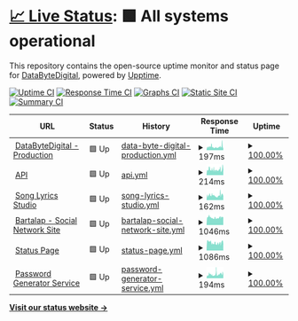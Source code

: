 # [📈 Live Status](https://status1.databytedigital.com): <!--live status--> **🟩 All systems operational**

This repository contains the open-source uptime monitor and status page for [DataByteDigital](https://databytedigital.com), powered by [Upptime](https://github.com/upptime/upptime).

[![Uptime CI](https://github.com/DataByteDigital/status.databytedigital.com/workflows/Uptime%20CI/badge.svg)](https://github.com/DataByteDigital/status.databytedigital.com/actions?query=workflow%3A%22Uptime+CI%22)
[![Response Time CI](https://github.com/DataByteDigital/status.databytedigital.com/workflows/Response%20Time%20CI/badge.svg)](https://github.com/DataByteDigital/status.databytedigital.com/actions?query=workflow%3A%22Response+Time+CI%22)
[![Graphs CI](https://github.com/DataByteDigital/status.databytedigital.com/workflows/Graphs%20CI/badge.svg)](https://github.com/DataByteDigital/status.databytedigital.com/actions?query=workflow%3A%22Graphs+CI%22)
[![Static Site CI](https://github.com/DataByteDigital/status.databytedigital.com/workflows/Static%20Site%20CI/badge.svg)](https://github.com/DataByteDigital/status.databytedigital.com/actions?query=workflow%3A%22Static+Site+CI%22)
[![Summary CI](https://github.com/DataByteDigital/status.databytedigital.com/workflows/Summary%20CI/badge.svg)](https://github.com/DataByteDigital/status.databytedigital.com/actions?query=workflow%3A%22Summary+CI%22)

<!--
With [Upptime](https://upptime.js.org), you can get your own unlimited and free uptime monitor and status page, powered entirely by a GitHub repository. We use [Issues](https://github.com/DataByteDigital/status.databytedigital.com/issues) as incident reports, [Actions](https://github.com/DataByteDigital/status.databytedigital.com/actions) as uptime monitors, and [Pages](https://status1.databytedigital.com) for the status page.
-->
<!--start: status pages-->
<!-- This summary is generated by Upptime (https://github.com/upptime/upptime) -->
<!-- Do not edit this manually, your changes will be overwritten -->
<!-- prettier-ignore -->
| URL | Status | History | Response Time | Uptime |
| --- | ------ | ------- | ------------- | ------ |
| <img alt="" src="https://icons.duckduckgo.com/ip3/databytedigital.com.ico" height="13"> [DataByteDigital - Production](https://databytedigital.com) | 🟩 Up | [data-byte-digital-production.yml](https://github.com/DataByteDigital/status.databytedigital.com/commits/HEAD/history/data-byte-digital-production.yml) | <details><summary><img alt="Response time graph" src="./graphs/data-byte-digital-production/response-time-week.png" height="20"> 197ms</summary><br><a href="https://DataByteDigital.github.io/status.databytedigital.com/history/data-byte-digital-production"><img alt="Response time 189" src="https://img.shields.io/endpoint?url=https%3A%2F%2Fraw.githubusercontent.com%2FDataByteDigital%2Fstatus.databytedigital.com%2FHEAD%2Fapi%2Fdata-byte-digital-production%2Fresponse-time.json"></a><br><a href="https://DataByteDigital.github.io/status.databytedigital.com/history/data-byte-digital-production"><img alt="24-hour response time 279" src="https://img.shields.io/endpoint?url=https%3A%2F%2Fraw.githubusercontent.com%2FDataByteDigital%2Fstatus.databytedigital.com%2FHEAD%2Fapi%2Fdata-byte-digital-production%2Fresponse-time-day.json"></a><br><a href="https://DataByteDigital.github.io/status.databytedigital.com/history/data-byte-digital-production"><img alt="7-day response time 197" src="https://img.shields.io/endpoint?url=https%3A%2F%2Fraw.githubusercontent.com%2FDataByteDigital%2Fstatus.databytedigital.com%2FHEAD%2Fapi%2Fdata-byte-digital-production%2Fresponse-time-week.json"></a><br><a href="https://DataByteDigital.github.io/status.databytedigital.com/history/data-byte-digital-production"><img alt="30-day response time 197" src="https://img.shields.io/endpoint?url=https%3A%2F%2Fraw.githubusercontent.com%2FDataByteDigital%2Fstatus.databytedigital.com%2FHEAD%2Fapi%2Fdata-byte-digital-production%2Fresponse-time-month.json"></a><br><a href="https://DataByteDigital.github.io/status.databytedigital.com/history/data-byte-digital-production"><img alt="1-year response time 190" src="https://img.shields.io/endpoint?url=https%3A%2F%2Fraw.githubusercontent.com%2FDataByteDigital%2Fstatus.databytedigital.com%2FHEAD%2Fapi%2Fdata-byte-digital-production%2Fresponse-time-year.json"></a></details> | <details><summary><a href="https://DataByteDigital.github.io/status.databytedigital.com/history/data-byte-digital-production">100.00%</a></summary><a href="https://DataByteDigital.github.io/status.databytedigital.com/history/data-byte-digital-production"><img alt="All-time uptime 100.00%" src="https://img.shields.io/endpoint?url=https%3A%2F%2Fraw.githubusercontent.com%2FDataByteDigital%2Fstatus.databytedigital.com%2FHEAD%2Fapi%2Fdata-byte-digital-production%2Fuptime.json"></a><br><a href="https://DataByteDigital.github.io/status.databytedigital.com/history/data-byte-digital-production"><img alt="24-hour uptime 100.00%" src="https://img.shields.io/endpoint?url=https%3A%2F%2Fraw.githubusercontent.com%2FDataByteDigital%2Fstatus.databytedigital.com%2FHEAD%2Fapi%2Fdata-byte-digital-production%2Fuptime-day.json"></a><br><a href="https://DataByteDigital.github.io/status.databytedigital.com/history/data-byte-digital-production"><img alt="7-day uptime 100.00%" src="https://img.shields.io/endpoint?url=https%3A%2F%2Fraw.githubusercontent.com%2FDataByteDigital%2Fstatus.databytedigital.com%2FHEAD%2Fapi%2Fdata-byte-digital-production%2Fuptime-week.json"></a><br><a href="https://DataByteDigital.github.io/status.databytedigital.com/history/data-byte-digital-production"><img alt="30-day uptime 100.00%" src="https://img.shields.io/endpoint?url=https%3A%2F%2Fraw.githubusercontent.com%2FDataByteDigital%2Fstatus.databytedigital.com%2FHEAD%2Fapi%2Fdata-byte-digital-production%2Fuptime-month.json"></a><br><a href="https://DataByteDigital.github.io/status.databytedigital.com/history/data-byte-digital-production"><img alt="1-year uptime 100.00%" src="https://img.shields.io/endpoint?url=https%3A%2F%2Fraw.githubusercontent.com%2FDataByteDigital%2Fstatus.databytedigital.com%2FHEAD%2Fapi%2Fdata-byte-digital-production%2Fuptime-year.json"></a></details>
| <img alt="" src="https://api.databytedigital.com/images/api.png" height="13"> [API](https://api.databytedigital.com) | 🟩 Up | [api.yml](https://github.com/DataByteDigital/status.databytedigital.com/commits/HEAD/history/api.yml) | <details><summary><img alt="Response time graph" src="./graphs/api/response-time-week.png" height="20"> 214ms</summary><br><a href="https://DataByteDigital.github.io/status.databytedigital.com/history/api"><img alt="Response time 192" src="https://img.shields.io/endpoint?url=https%3A%2F%2Fraw.githubusercontent.com%2FDataByteDigital%2Fstatus.databytedigital.com%2FHEAD%2Fapi%2Fapi%2Fresponse-time.json"></a><br><a href="https://DataByteDigital.github.io/status.databytedigital.com/history/api"><img alt="24-hour response time 250" src="https://img.shields.io/endpoint?url=https%3A%2F%2Fraw.githubusercontent.com%2FDataByteDigital%2Fstatus.databytedigital.com%2FHEAD%2Fapi%2Fapi%2Fresponse-time-day.json"></a><br><a href="https://DataByteDigital.github.io/status.databytedigital.com/history/api"><img alt="7-day response time 214" src="https://img.shields.io/endpoint?url=https%3A%2F%2Fraw.githubusercontent.com%2FDataByteDigital%2Fstatus.databytedigital.com%2FHEAD%2Fapi%2Fapi%2Fresponse-time-week.json"></a><br><a href="https://DataByteDigital.github.io/status.databytedigital.com/history/api"><img alt="30-day response time 207" src="https://img.shields.io/endpoint?url=https%3A%2F%2Fraw.githubusercontent.com%2FDataByteDigital%2Fstatus.databytedigital.com%2FHEAD%2Fapi%2Fapi%2Fresponse-time-month.json"></a><br><a href="https://DataByteDigital.github.io/status.databytedigital.com/history/api"><img alt="1-year response time 195" src="https://img.shields.io/endpoint?url=https%3A%2F%2Fraw.githubusercontent.com%2FDataByteDigital%2Fstatus.databytedigital.com%2FHEAD%2Fapi%2Fapi%2Fresponse-time-year.json"></a></details> | <details><summary><a href="https://DataByteDigital.github.io/status.databytedigital.com/history/api">100.00%</a></summary><a href="https://DataByteDigital.github.io/status.databytedigital.com/history/api"><img alt="All-time uptime 100.00%" src="https://img.shields.io/endpoint?url=https%3A%2F%2Fraw.githubusercontent.com%2FDataByteDigital%2Fstatus.databytedigital.com%2FHEAD%2Fapi%2Fapi%2Fuptime.json"></a><br><a href="https://DataByteDigital.github.io/status.databytedigital.com/history/api"><img alt="24-hour uptime 100.00%" src="https://img.shields.io/endpoint?url=https%3A%2F%2Fraw.githubusercontent.com%2FDataByteDigital%2Fstatus.databytedigital.com%2FHEAD%2Fapi%2Fapi%2Fuptime-day.json"></a><br><a href="https://DataByteDigital.github.io/status.databytedigital.com/history/api"><img alt="7-day uptime 100.00%" src="https://img.shields.io/endpoint?url=https%3A%2F%2Fraw.githubusercontent.com%2FDataByteDigital%2Fstatus.databytedigital.com%2FHEAD%2Fapi%2Fapi%2Fuptime-week.json"></a><br><a href="https://DataByteDigital.github.io/status.databytedigital.com/history/api"><img alt="30-day uptime 100.00%" src="https://img.shields.io/endpoint?url=https%3A%2F%2Fraw.githubusercontent.com%2FDataByteDigital%2Fstatus.databytedigital.com%2FHEAD%2Fapi%2Fapi%2Fuptime-month.json"></a><br><a href="https://DataByteDigital.github.io/status.databytedigital.com/history/api"><img alt="1-year uptime 100.00%" src="https://img.shields.io/endpoint?url=https%3A%2F%2Fraw.githubusercontent.com%2FDataByteDigital%2Fstatus.databytedigital.com%2FHEAD%2Fapi%2Fapi%2Fuptime-year.json"></a></details>
| <img alt="" src="https://icons.duckduckgo.com/ip3/songlyrics.databytedigital.com.ico" height="13"> [Song Lyrics Studio](https://songlyrics.databytedigital.com) | 🟩 Up | [song-lyrics-studio.yml](https://github.com/DataByteDigital/status.databytedigital.com/commits/HEAD/history/song-lyrics-studio.yml) | <details><summary><img alt="Response time graph" src="./graphs/song-lyrics-studio/response-time-week.png" height="20"> 162ms</summary><br><a href="https://DataByteDigital.github.io/status.databytedigital.com/history/song-lyrics-studio"><img alt="Response time 189" src="https://img.shields.io/endpoint?url=https%3A%2F%2Fraw.githubusercontent.com%2FDataByteDigital%2Fstatus.databytedigital.com%2FHEAD%2Fapi%2Fsong-lyrics-studio%2Fresponse-time.json"></a><br><a href="https://DataByteDigital.github.io/status.databytedigital.com/history/song-lyrics-studio"><img alt="24-hour response time 190" src="https://img.shields.io/endpoint?url=https%3A%2F%2Fraw.githubusercontent.com%2FDataByteDigital%2Fstatus.databytedigital.com%2FHEAD%2Fapi%2Fsong-lyrics-studio%2Fresponse-time-day.json"></a><br><a href="https://DataByteDigital.github.io/status.databytedigital.com/history/song-lyrics-studio"><img alt="7-day response time 162" src="https://img.shields.io/endpoint?url=https%3A%2F%2Fraw.githubusercontent.com%2FDataByteDigital%2Fstatus.databytedigital.com%2FHEAD%2Fapi%2Fsong-lyrics-studio%2Fresponse-time-week.json"></a><br><a href="https://DataByteDigital.github.io/status.databytedigital.com/history/song-lyrics-studio"><img alt="30-day response time 196" src="https://img.shields.io/endpoint?url=https%3A%2F%2Fraw.githubusercontent.com%2FDataByteDigital%2Fstatus.databytedigital.com%2FHEAD%2Fapi%2Fsong-lyrics-studio%2Fresponse-time-month.json"></a><br><a href="https://DataByteDigital.github.io/status.databytedigital.com/history/song-lyrics-studio"><img alt="1-year response time 192" src="https://img.shields.io/endpoint?url=https%3A%2F%2Fraw.githubusercontent.com%2FDataByteDigital%2Fstatus.databytedigital.com%2FHEAD%2Fapi%2Fsong-lyrics-studio%2Fresponse-time-year.json"></a></details> | <details><summary><a href="https://DataByteDigital.github.io/status.databytedigital.com/history/song-lyrics-studio">100.00%</a></summary><a href="https://DataByteDigital.github.io/status.databytedigital.com/history/song-lyrics-studio"><img alt="All-time uptime 100.00%" src="https://img.shields.io/endpoint?url=https%3A%2F%2Fraw.githubusercontent.com%2FDataByteDigital%2Fstatus.databytedigital.com%2FHEAD%2Fapi%2Fsong-lyrics-studio%2Fuptime.json"></a><br><a href="https://DataByteDigital.github.io/status.databytedigital.com/history/song-lyrics-studio"><img alt="24-hour uptime 100.00%" src="https://img.shields.io/endpoint?url=https%3A%2F%2Fraw.githubusercontent.com%2FDataByteDigital%2Fstatus.databytedigital.com%2FHEAD%2Fapi%2Fsong-lyrics-studio%2Fuptime-day.json"></a><br><a href="https://DataByteDigital.github.io/status.databytedigital.com/history/song-lyrics-studio"><img alt="7-day uptime 100.00%" src="https://img.shields.io/endpoint?url=https%3A%2F%2Fraw.githubusercontent.com%2FDataByteDigital%2Fstatus.databytedigital.com%2FHEAD%2Fapi%2Fsong-lyrics-studio%2Fuptime-week.json"></a><br><a href="https://DataByteDigital.github.io/status.databytedigital.com/history/song-lyrics-studio"><img alt="30-day uptime 100.00%" src="https://img.shields.io/endpoint?url=https%3A%2F%2Fraw.githubusercontent.com%2FDataByteDigital%2Fstatus.databytedigital.com%2FHEAD%2Fapi%2Fsong-lyrics-studio%2Fuptime-month.json"></a><br><a href="https://DataByteDigital.github.io/status.databytedigital.com/history/song-lyrics-studio"><img alt="1-year uptime 100.00%" src="https://img.shields.io/endpoint?url=https%3A%2F%2Fraw.githubusercontent.com%2FDataByteDigital%2Fstatus.databytedigital.com%2FHEAD%2Fapi%2Fsong-lyrics-studio%2Fuptime-year.json"></a></details>
| <img alt="" src="https://icons.duckduckgo.com/ip3/bartalap.databytedigital.com.ico" height="13"> [Bartalap - Social Network Site](https://bartalap.databytedigital.com) | 🟩 Up | [bartalap-social-network-site.yml](https://github.com/DataByteDigital/status.databytedigital.com/commits/HEAD/history/bartalap-social-network-site.yml) | <details><summary><img alt="Response time graph" src="./graphs/bartalap-social-network-site/response-time-week.png" height="20"> 1046ms</summary><br><a href="https://DataByteDigital.github.io/status.databytedigital.com/history/bartalap-social-network-site"><img alt="Response time 1078" src="https://img.shields.io/endpoint?url=https%3A%2F%2Fraw.githubusercontent.com%2FDataByteDigital%2Fstatus.databytedigital.com%2FHEAD%2Fapi%2Fbartalap-social-network-site%2Fresponse-time.json"></a><br><a href="https://DataByteDigital.github.io/status.databytedigital.com/history/bartalap-social-network-site"><img alt="24-hour response time 1142" src="https://img.shields.io/endpoint?url=https%3A%2F%2Fraw.githubusercontent.com%2FDataByteDigital%2Fstatus.databytedigital.com%2FHEAD%2Fapi%2Fbartalap-social-network-site%2Fresponse-time-day.json"></a><br><a href="https://DataByteDigital.github.io/status.databytedigital.com/history/bartalap-social-network-site"><img alt="7-day response time 1046" src="https://img.shields.io/endpoint?url=https%3A%2F%2Fraw.githubusercontent.com%2FDataByteDigital%2Fstatus.databytedigital.com%2FHEAD%2Fapi%2Fbartalap-social-network-site%2Fresponse-time-week.json"></a><br><a href="https://DataByteDigital.github.io/status.databytedigital.com/history/bartalap-social-network-site"><img alt="30-day response time 1038" src="https://img.shields.io/endpoint?url=https%3A%2F%2Fraw.githubusercontent.com%2FDataByteDigital%2Fstatus.databytedigital.com%2FHEAD%2Fapi%2Fbartalap-social-network-site%2Fresponse-time-month.json"></a><br><a href="https://DataByteDigital.github.io/status.databytedigital.com/history/bartalap-social-network-site"><img alt="1-year response time 1068" src="https://img.shields.io/endpoint?url=https%3A%2F%2Fraw.githubusercontent.com%2FDataByteDigital%2Fstatus.databytedigital.com%2FHEAD%2Fapi%2Fbartalap-social-network-site%2Fresponse-time-year.json"></a></details> | <details><summary><a href="https://DataByteDigital.github.io/status.databytedigital.com/history/bartalap-social-network-site">100.00%</a></summary><a href="https://DataByteDigital.github.io/status.databytedigital.com/history/bartalap-social-network-site"><img alt="All-time uptime 96.77%" src="https://img.shields.io/endpoint?url=https%3A%2F%2Fraw.githubusercontent.com%2FDataByteDigital%2Fstatus.databytedigital.com%2FHEAD%2Fapi%2Fbartalap-social-network-site%2Fuptime.json"></a><br><a href="https://DataByteDigital.github.io/status.databytedigital.com/history/bartalap-social-network-site"><img alt="24-hour uptime 100.00%" src="https://img.shields.io/endpoint?url=https%3A%2F%2Fraw.githubusercontent.com%2FDataByteDigital%2Fstatus.databytedigital.com%2FHEAD%2Fapi%2Fbartalap-social-network-site%2Fuptime-day.json"></a><br><a href="https://DataByteDigital.github.io/status.databytedigital.com/history/bartalap-social-network-site"><img alt="7-day uptime 100.00%" src="https://img.shields.io/endpoint?url=https%3A%2F%2Fraw.githubusercontent.com%2FDataByteDigital%2Fstatus.databytedigital.com%2FHEAD%2Fapi%2Fbartalap-social-network-site%2Fuptime-week.json"></a><br><a href="https://DataByteDigital.github.io/status.databytedigital.com/history/bartalap-social-network-site"><img alt="30-day uptime 100.00%" src="https://img.shields.io/endpoint?url=https%3A%2F%2Fraw.githubusercontent.com%2FDataByteDigital%2Fstatus.databytedigital.com%2FHEAD%2Fapi%2Fbartalap-social-network-site%2Fuptime-month.json"></a><br><a href="https://DataByteDigital.github.io/status.databytedigital.com/history/bartalap-social-network-site"><img alt="1-year uptime 95.97%" src="https://img.shields.io/endpoint?url=https%3A%2F%2Fraw.githubusercontent.com%2FDataByteDigital%2Fstatus.databytedigital.com%2FHEAD%2Fapi%2Fbartalap-social-network-site%2Fuptime-year.json"></a></details>
| <img alt="" src="https://databytedigital.com/logo.png" height="13"> [Status Page](https://status.databytedigital.com) | 🟩 Up | [status-page.yml](https://github.com/DataByteDigital/status.databytedigital.com/commits/HEAD/history/status-page.yml) | <details><summary><img alt="Response time graph" src="./graphs/status-page/response-time-week.png" height="20"> 1086ms</summary><br><a href="https://DataByteDigital.github.io/status.databytedigital.com/history/status-page"><img alt="Response time 1097" src="https://img.shields.io/endpoint?url=https%3A%2F%2Fraw.githubusercontent.com%2FDataByteDigital%2Fstatus.databytedigital.com%2FHEAD%2Fapi%2Fstatus-page%2Fresponse-time.json"></a><br><a href="https://DataByteDigital.github.io/status.databytedigital.com/history/status-page"><img alt="24-hour response time 1229" src="https://img.shields.io/endpoint?url=https%3A%2F%2Fraw.githubusercontent.com%2FDataByteDigital%2Fstatus.databytedigital.com%2FHEAD%2Fapi%2Fstatus-page%2Fresponse-time-day.json"></a><br><a href="https://DataByteDigital.github.io/status.databytedigital.com/history/status-page"><img alt="7-day response time 1086" src="https://img.shields.io/endpoint?url=https%3A%2F%2Fraw.githubusercontent.com%2FDataByteDigital%2Fstatus.databytedigital.com%2FHEAD%2Fapi%2Fstatus-page%2Fresponse-time-week.json"></a><br><a href="https://DataByteDigital.github.io/status.databytedigital.com/history/status-page"><img alt="30-day response time 1296" src="https://img.shields.io/endpoint?url=https%3A%2F%2Fraw.githubusercontent.com%2FDataByteDigital%2Fstatus.databytedigital.com%2FHEAD%2Fapi%2Fstatus-page%2Fresponse-time-month.json"></a><br><a href="https://DataByteDigital.github.io/status.databytedigital.com/history/status-page"><img alt="1-year response time 1156" src="https://img.shields.io/endpoint?url=https%3A%2F%2Fraw.githubusercontent.com%2FDataByteDigital%2Fstatus.databytedigital.com%2FHEAD%2Fapi%2Fstatus-page%2Fresponse-time-year.json"></a></details> | <details><summary><a href="https://DataByteDigital.github.io/status.databytedigital.com/history/status-page">100.00%</a></summary><a href="https://DataByteDigital.github.io/status.databytedigital.com/history/status-page"><img alt="All-time uptime 95.44%" src="https://img.shields.io/endpoint?url=https%3A%2F%2Fraw.githubusercontent.com%2FDataByteDigital%2Fstatus.databytedigital.com%2FHEAD%2Fapi%2Fstatus-page%2Fuptime.json"></a><br><a href="https://DataByteDigital.github.io/status.databytedigital.com/history/status-page"><img alt="24-hour uptime 100.00%" src="https://img.shields.io/endpoint?url=https%3A%2F%2Fraw.githubusercontent.com%2FDataByteDigital%2Fstatus.databytedigital.com%2FHEAD%2Fapi%2Fstatus-page%2Fuptime-day.json"></a><br><a href="https://DataByteDigital.github.io/status.databytedigital.com/history/status-page"><img alt="7-day uptime 100.00%" src="https://img.shields.io/endpoint?url=https%3A%2F%2Fraw.githubusercontent.com%2FDataByteDigital%2Fstatus.databytedigital.com%2FHEAD%2Fapi%2Fstatus-page%2Fuptime-week.json"></a><br><a href="https://DataByteDigital.github.io/status.databytedigital.com/history/status-page"><img alt="30-day uptime 99.81%" src="https://img.shields.io/endpoint?url=https%3A%2F%2Fraw.githubusercontent.com%2FDataByteDigital%2Fstatus.databytedigital.com%2FHEAD%2Fapi%2Fstatus-page%2Fuptime-month.json"></a><br><a href="https://DataByteDigital.github.io/status.databytedigital.com/history/status-page"><img alt="1-year uptime 93.99%" src="https://img.shields.io/endpoint?url=https%3A%2F%2Fraw.githubusercontent.com%2FDataByteDigital%2Fstatus.databytedigital.com%2FHEAD%2Fapi%2Fstatus-page%2Fuptime-year.json"></a></details>
| <img alt="" src="https://icons.duckduckgo.com/ip3/passwordgenerator.databytedigital.com.ico" height="13"> [Password Generator Service](https://passwordgenerator.databytedigital.com) | 🟩 Up | [password-generator-service.yml](https://github.com/DataByteDigital/status.databytedigital.com/commits/HEAD/history/password-generator-service.yml) | <details><summary><img alt="Response time graph" src="./graphs/password-generator-service/response-time-week.png" height="20"> 194ms</summary><br><a href="https://DataByteDigital.github.io/status.databytedigital.com/history/password-generator-service"><img alt="Response time 188" src="https://img.shields.io/endpoint?url=https%3A%2F%2Fraw.githubusercontent.com%2FDataByteDigital%2Fstatus.databytedigital.com%2FHEAD%2Fapi%2Fpassword-generator-service%2Fresponse-time.json"></a><br><a href="https://DataByteDigital.github.io/status.databytedigital.com/history/password-generator-service"><img alt="24-hour response time 211" src="https://img.shields.io/endpoint?url=https%3A%2F%2Fraw.githubusercontent.com%2FDataByteDigital%2Fstatus.databytedigital.com%2FHEAD%2Fapi%2Fpassword-generator-service%2Fresponse-time-day.json"></a><br><a href="https://DataByteDigital.github.io/status.databytedigital.com/history/password-generator-service"><img alt="7-day response time 194" src="https://img.shields.io/endpoint?url=https%3A%2F%2Fraw.githubusercontent.com%2FDataByteDigital%2Fstatus.databytedigital.com%2FHEAD%2Fapi%2Fpassword-generator-service%2Fresponse-time-week.json"></a><br><a href="https://DataByteDigital.github.io/status.databytedigital.com/history/password-generator-service"><img alt="30-day response time 191" src="https://img.shields.io/endpoint?url=https%3A%2F%2Fraw.githubusercontent.com%2FDataByteDigital%2Fstatus.databytedigital.com%2FHEAD%2Fapi%2Fpassword-generator-service%2Fresponse-time-month.json"></a><br><a href="https://DataByteDigital.github.io/status.databytedigital.com/history/password-generator-service"><img alt="1-year response time 191" src="https://img.shields.io/endpoint?url=https%3A%2F%2Fraw.githubusercontent.com%2FDataByteDigital%2Fstatus.databytedigital.com%2FHEAD%2Fapi%2Fpassword-generator-service%2Fresponse-time-year.json"></a></details> | <details><summary><a href="https://DataByteDigital.github.io/status.databytedigital.com/history/password-generator-service">100.00%</a></summary><a href="https://DataByteDigital.github.io/status.databytedigital.com/history/password-generator-service"><img alt="All-time uptime 100.00%" src="https://img.shields.io/endpoint?url=https%3A%2F%2Fraw.githubusercontent.com%2FDataByteDigital%2Fstatus.databytedigital.com%2FHEAD%2Fapi%2Fpassword-generator-service%2Fuptime.json"></a><br><a href="https://DataByteDigital.github.io/status.databytedigital.com/history/password-generator-service"><img alt="24-hour uptime 100.00%" src="https://img.shields.io/endpoint?url=https%3A%2F%2Fraw.githubusercontent.com%2FDataByteDigital%2Fstatus.databytedigital.com%2FHEAD%2Fapi%2Fpassword-generator-service%2Fuptime-day.json"></a><br><a href="https://DataByteDigital.github.io/status.databytedigital.com/history/password-generator-service"><img alt="7-day uptime 100.00%" src="https://img.shields.io/endpoint?url=https%3A%2F%2Fraw.githubusercontent.com%2FDataByteDigital%2Fstatus.databytedigital.com%2FHEAD%2Fapi%2Fpassword-generator-service%2Fuptime-week.json"></a><br><a href="https://DataByteDigital.github.io/status.databytedigital.com/history/password-generator-service"><img alt="30-day uptime 100.00%" src="https://img.shields.io/endpoint?url=https%3A%2F%2Fraw.githubusercontent.com%2FDataByteDigital%2Fstatus.databytedigital.com%2FHEAD%2Fapi%2Fpassword-generator-service%2Fuptime-month.json"></a><br><a href="https://DataByteDigital.github.io/status.databytedigital.com/history/password-generator-service"><img alt="1-year uptime 100.00%" src="https://img.shields.io/endpoint?url=https%3A%2F%2Fraw.githubusercontent.com%2FDataByteDigital%2Fstatus.databytedigital.com%2FHEAD%2Fapi%2Fpassword-generator-service%2Fuptime-year.json"></a></details>

<!--end: status pages-->

[**Visit our status website →**](https://status.databytedigital.com)

<!--
## 📄 License

- Powered by: [Upptime](https://github.com/upptime/upptime)
- Code: [MIT](./LICENSE) © [DataByteDigital](https://databytedigital.com)
- Data in the `./history` directory: [Open Database License](https://opendatacommons.org/licenses/odbl/1-0/)
-->

